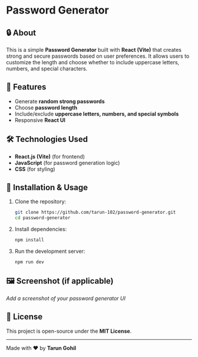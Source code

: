 # Password Generator

## 🔒 About
This is a simple **Password Generator** built with **React (Vite)** that creates strong and secure passwords based on user preferences. It allows users to customize the length and choose whether to include uppercase letters, numbers, and special characters.

## 🚀 Features
- Generate **random strong passwords**
- Choose **password length**
- Include/exclude **uppercase letters, numbers, and special symbols**
- Responsive **React UI**

## 🛠️ Technologies Used
- **React.js (Vite)** (for frontend)
- **JavaScript** (for password generation logic)
- **CSS** (for styling)

## 📌 Installation & Usage
1. Clone the repository:
   ```bash
   git clone https://github.com/tarun-102/password-generator.git
   cd password-generator
   ```
2. Install dependencies:
   ```bash
   npm install
   ```
3. Run the development server:
   ```bash
   npm run dev
   ```

## 🖼️ Screenshot (if applicable)
_Add a screenshot of your password generator UI_

## 📜 License
This project is open-source under the **MIT License**.

---
Made with ❤️ by **Tarun Gohil**
